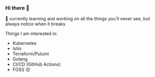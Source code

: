 ### Hi there 👋

🔭 currently learning and working on all the things you'll never see, but always notice when it breaks

Things I am interested in:
- Kubernetes 
- Istio
- Terraform/Pulumi 
- Golang
- CI/CD (GitHub Actions)
- FOSS 😊
